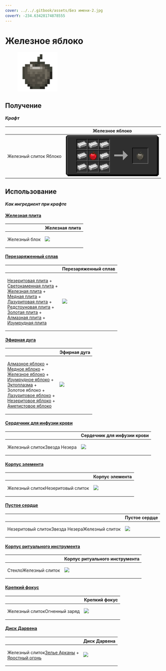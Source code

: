 ```yaml
---
cover: ../../.gitbook/assets/Без имени-2.jpg
coverY: -234.63428174878555
---
```


# Железное яблоко

<figure><img src="../../.gitbook/assets/iron_128.png" alt=""><figcaption></figcaption></figure>

## Получение

#### _Крафт_

|                               |  Железное яблоко                    |
| ----------------------------- | ----------------------------------- |
| <p>Железный слиток	Яблоко</p> | ![](../../.gitbook/assets/iron.png) |

## Использование

#### _Как ингредиент при крафте_

#### [Железная плита](iron_plate_0.md)

|                      |  Железная плита                               |
| -------------------- | --------------------------------------------- |
| <p>Железный блок</p> | ![](../../.gitbook/assets/iron\_plate\_0.png) |

#### [Перезаряженный сплав](overcharged_alloy.md)

|                                                                                                                                                                                                                                                                                                                                                                                                                                                                                                      |  Перезаряженный сплав                             |
| ---------------------------------------------------------------------------------------------------------------------------------------------------------------------------------------------------------------------------------------------------------------------------------------------------------------------------------------------------------------------------------------------------------------------------------------------------------------------------------------------------- | ------------------------------------------------- |
| <p><a href="netherite_plate_0.md">Незеритовая плита</a> +<br><a href="lumium_plate_0.md">Светокаменная плита</a> +<br><a href="iron_plate_0.md">Железная плита</a> +<br><a href="copper_plate_0.md">Медная плита</a> +<br><a href="sapphire_plate_0.md">Лазуритовая плита</a> +<br><a href="ruby_plate_0.md">Редстоуновая плита</a> +<br><a href="gold_plate_0.md">Золотая плита</a> +<br><a href="diamond_plate_0.md">Алмазная плита</a> +<br><a href="emerald_plate_0.md">Изумрудная плита</a></p> | ![](../../.gitbook/assets/overcharged\_alloy.png) |

#### [Эфирная дуга](ethereal_arc.md)

|                                                                                                                                                                                                                                                                                                                                                                                                           |  Эфирная дуга                                |
| --------------------------------------------------------------------------------------------------------------------------------------------------------------------------------------------------------------------------------------------------------------------------------------------------------------------------------------------------------------------------------------------------------- | -------------------------------------------- |
| <p><a href="diamond.md">Алмазное яблоко</a> +<br><a href="_slowfall.md">Медное яблоко</a> +<br><a href="iron.md">Железное яблоко</a> +<br><a href="emerald.md">Изумрудное яблоко</a> +<br><a href="ectoplasm.md">Эктоплазма</a> +<br>Золотое яблоко +<br><a href="lapis.md">Лазуритовое яблоко</a> +<br><a href="chocolate.md">Незеритовое яблоко</a> +<br><a href="chorus.md">Аметистовое яблоко</a></p> | ![](../../.gitbook/assets/ethereal\_arc.png) |

#### [Сердечник для инфузии крови](blood_infusion_core.md)

|                                     |  Сердечник для инфузии крови                         |
| ----------------------------------- | ---------------------------------------------------- |
| <p>Железный слитокЗвезда Незера</p> | ![](../../.gitbook/assets/blood\_infusion\_core.png) |

#### [Корпус элемента](item_cell_housing.md)

|                                          |  Корпус элемента                                   |
| ---------------------------------------- | -------------------------------------------------- |
| <p>Железный слитокНезеритовый слиток</p> | ![](../../.gitbook/assets/item\_cell\_housing.png) |

#### [Пустое сердце](heart_empty.md)

|                                                       |  Пустое сердце                              |
| ----------------------------------------------------- | ------------------------------------------- |
| <p>Незеритовый слитокЗвезда НезераЖелезный слиток</p> | ![](../../.gitbook/assets/heart\_empty.png) |

#### [Корпус ритуального инструмента](ritual_focus_minor.md)

|                              |  Корпус ритуального инструмента                     |
| ---------------------------- | --------------------------------------------------- |
| <p>СтеклоЖелезный слиток</p> | ![](../../.gitbook/assets/ritual\_focus\_minor.png) |

#### [Крепкий фокус](focus_1.md)

|                                      |  Крепкий фокус                          |
| ------------------------------------ | --------------------------------------- |
| <p>Железный слитокОгненный заряд</p> | ![](../../.gitbook/assets/focus\_1.png) |

#### [Диск Дарвена](darven_disk.md)

|                                                                                                                       |  Диск Дарвена                               |
| --------------------------------------------------------------------------------------------------------------------- | ------------------------------------------- |
| <p>Железный слиток<a href="weak_arcana_potion.md">Зелье Арканы</a> +<br><a href="fury_fire.md">Яростный огонь</a></p> | ![](../../.gitbook/assets/darven\_disk.png) |

